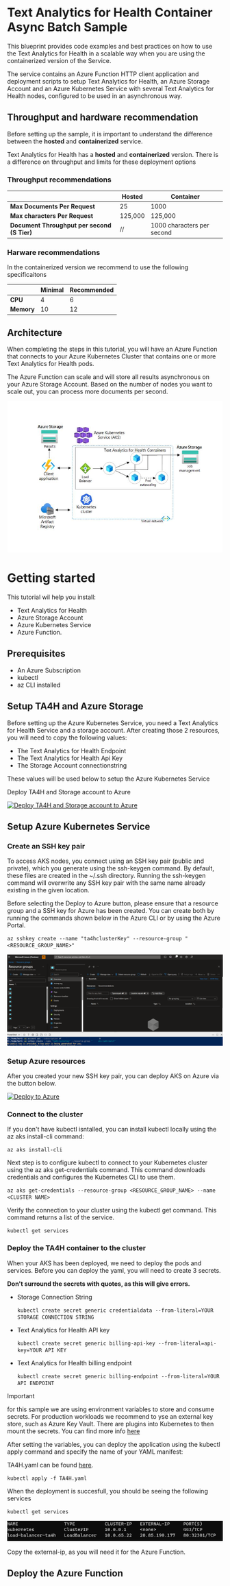 # Text Analytics for Health Container Async Batch Sample

This blueprint provides code examples and best practices on how to use the Text Analytics for Health in a scalable way when you are using the containerized version of the Service.

The service contains an Azure Function HTTP client application and deployment scripts to setup Text Analytics for Health, an Azure Storage Account and an Azure Kubernetes Service  with several Text Analytics for Health nodes, configured to be used in an asynchronous way. 


## Throughput and hardware recommendation 

Before setting up the sample, it is important to understand the difference between the **hosted** and **containerized** service. 

Text Analytics for Health has a **hosted** and **containerized** version. There is a difference on throughput and limits for these deployment options

### Throughput recommendations

| | Hosted | Container 
| ---- | ---- | --- | 
| **Max Documents Per Request** | 25 | 1000 
| **Max characters Per Request** | 125,000 | 125,000  
| **Document Throughput per second (S Tier)** | // | 1000 characters per second

### Harware recommendations

In the containerized version we recommend to use the following specificaitons 

| | Minimal | Recommended 
| ---- | ---- | --- | 
| **CPU** | 4 | 6 
| **Memory** | 10 | 12 



## Architecture
When completing the steps in this tutorial, you will have an Azure Function that connects to your Azure Kubernetes Cluster that contains one or more Text Analytics for Health pods. 

The Azure Function can scale and will store all results asynchronous on your Azure Storage Account. Based on the number of nodes you want to scale out, you can process more documents per second. 

!["A diagram of the Intelligent dashboard architecture"](/media/text-analytics-for-health-batch-async/architecture.jpg)

# Getting started

This tutorial wil help you install: 
- Text Analytics for Health
- Azure Storage Account
- Azure Kubernetes Service 
- Azure Function.

## Prerequisites
- An Azure Subscription
- kubectl 
- az CLI installed 

## Setup TA4H and Azure Storage

Before setting up the Azure Kubernetes Service, you need a Text Analytics for Health Service and a storage account.
After creating those 2 resources, you will need to copy the following values:
- The Text Analytics for Health Endpoint
- The Text Analytics for Health Api Key
- The Storage Account connectionstring

These values will be used below to setup the Azure Kubernetes Service

Deploy TA4H and Storage account to Azure

[![Deploy TA4H and Storage account to Azure](https://aka.ms/deploytoazurebutton)](https://portal.azure.com/#create/Microsoft.Template/uri/https%3A%2F%2Fraw.githubusercontent.com%2Fmicrosoft%2Fazure-health-AI-services-samples%2Fmain%2Fsamples%2Ftext-analytics-for-health-async%2Fazuredeploy-services.json)


## Setup Azure Kubernetes Service

### Create an SSH key pair

To access AKS nodes, you connect using an SSH key pair (public and private), which you generate using the ssh-keygen command. By default, these files are created in the ~/.ssh directory. Running the ssh-keygen command will overwrite any SSH key pair with the same name already existing in the given location.

Before selecting the Deploy to Azure button, please ensure that a resource group and a SSH key for Azure has been created. You can create both by running the commands shown below in the Azure CLI or by using the Azure Portal.

```
az sshkey create --name "ta4hclusterKey" --resource-group "<RESOURCE_GROUP_NAME>"
```

!["A screenshot that shows how to generate the ssh key"](/media/text-analytics-for-health-batch-async/ssh.png)

### Setup Azure resources

After you created your new SSH key pair, you can deploy AKS on Azure via the button below.

[![Deploy to Azure](https://aka.ms/deploytoazurebutton)](https://portal.azure.com/#create/Microsoft.Template/uri/https%3A%2F%2Fraw.githubusercontent.com%2Fmicrosoft%2Fazure-health-AI-services-samples%2Fmain%2Fsamples%2Fintelligent-dashboard-ta4H%2Fazuredeploy-kubernetes.json)


### Connect to the cluster

If you don't have kubectl isntalled, you can install kubectl locally using the az aks install-cli command:
```cli
az aks install-cli
```

Next step is to configure kubectl to connect to your Kubernetes cluster using the az aks get-credentials command. This command downloads credentials and configures the Kubernetes CLI to use them.

```cli
az aks get-credentials --resource-group <RESOURCE_GROUP_NAME> --name <CLUSTER NAME>
```

Verify the connection to your cluster using the kubectl get command. This command returns a list of the service.

```cli
kubectl get services
```

### Deploy the TA4H container to the cluster

When your AKS has been deployed, we need to deploy the pods and services.
Before you can deploy the yaml, you will need to create 3 secrets.

**Don't surround the secrets with quotes, as this will give errors.**

- Storage Connection String
    ```cli
    kubectl create secret generic credentialdata --from-literal=YOUR STORAGE CONNECTION STRING
    ```
- Text Analytics for Health API key
    ```cli
    kubectl create secret generic billing-api-key --from-literal=api-key=YOUR API KEY
    ```
- Text Analytics for Health billing endpoint
    ```cli
    kubectl create secret generic billing-endpoint --from-literal=YOUR API ENDPOINT
    ```

> [!IMPORTANT] 
> for this sample we are using environment variables to store and consume secrets. For production workloads we recommend to yse an external key store, such as Azure Key Vault. There are plugins into Kubernetes to then mount the secrets. You can find more info [here](https://learn.microsoft.com/en-us/azure/aks/csi-secrets-store-driver)

After setting the variables, you can deploy the application using the kubectl apply command and specify the name of your YAML manifest:

TA4H.yaml can be found [here](samples\text-analytics-for-health-async\TA4H.yaml).
```cli
kubectl apply -f TA4H.yaml
```

When the deployment is succesfull, you should be seeing the following services

```cli
kubectl get services
```

!["A screenshot of the kubernetes services"](/media/text-analytics-for-health-batch-async/services.png)

Copy the external-ip, as you will need it for the Azure Function.

## Deploy the Azure Function


